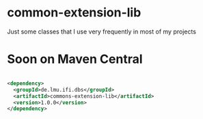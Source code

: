 # common-extension-lib

Just some classes that I use very frequently in most of my projects

# Soon on Maven Central

```xml

<dependency>
  <groupId>de.lmu.ifi.dbs</groupId>
  <artifactId>commons-extension-lib</artifactId>
  <version>1.0.0</version>
</dependency>
```


